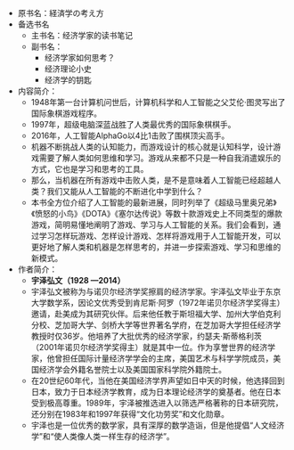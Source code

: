 - 原书名：経済学の考え方
- 备选书名
    - 主书名：经济学家的读书笔记
    - 副书名：
        - 经济学家如何思考？
        - 经济理论小史
        - 经济学的钥匙
- 内容简介：
    - 1948年第一台计算机问世后，计算机科学和人工智能之父艾伦·图灵写出了国际象棋游戏程序。
    - 1997年，超级电脑深蓝战胜了人类最优秀的国际象棋棋手。
    - 2016年，人工智能AlphaGo以4比1击败了围棋顶尖高手。
    - 机器不断挑战人类的认知能力，而游戏设计的核心就是认知科学，设计游戏需要了解人类如何思维和学习。游戏从来都不只是一种自我消遣娱乐的方式，它也是学习和思考的工具。
    - 那么，当机器在所有游戏中击败人类，是不是意味着人工智能已经超越人类？我们又能从人工智能的不断进化中学到什么？
    - 本书全方位介绍了人工智能的最新进展，同时列举了《超级马里奥兄弟》《愤怒的小鸟》《DOTA》《塞尔达传说》等数十款游戏史上不同类型的爆款游戏，简明易懂地阐明了游戏、学习与人工智能的关系。我们会看到，通过学习怎样玩游戏、怎样设计游戏、怎样将游戏用于人工智能开发，可以更好地了解人类和机器是怎样思考的，并进一步探索游戏、学习和思维的新模式。
- 作者简介：
    - **宇泽弘文（1928 —2014）**
    - 宇泽弘文被称为与诺贝尔经济学奖擦肩的经济学家。宇泽弘文毕业于东京大学数学系，因论文优秀受到肯尼斯·阿罗（1972年诺贝尔经济学奖得主）邀请，赴美成为其研究伙伴。后来他任教于斯坦福大学、加州大学伯克利分校、芝加哥大学、剑桥大学等世界著名学府，在芝加哥大学担任经济学教授时仅36岁。他培养了大批优秀的经济学家，约瑟夫·斯蒂格利茨（2001年诺贝尔经济学奖得主）就是其中一位。作为享誉世界的经济学家，他曾担任国际计量经济学学会的主席，美国艺术与科学学院成员，美国经济学会外籍名誉院士以及美国国家科学院外籍院士。
    - 在20世纪60年代，当他在美国经济学界声望如日中天的时候，他选择回到日本，致力于日本经济学教育，成为日本理论经济学的奠基者。他在日本受到极高尊重。1989年，宇泽被推选进入以筛选严格著称的日本研究院，还分别在1983年和1997年获得“文化功劳奖”和文化勋章。
    - 宇泽也是一位优秀的数学家，具有深厚的数学造诣，但是他提倡“人文经济学”和“使人类像人类一样生存的经济学”。
